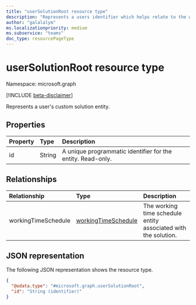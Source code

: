 ```yaml
---
title: "userSolutionRoot resource type"
description: "Represents a users identifier which helps relate to the working time schedule"
author: "galalalym"
ms.localizationpriority: medium
ms.subservice: "teams"
doc_type: resourcePageType
---
```


# userSolutionRoot resource type

Namespace: microsoft.graph

[!INCLUDE [beta-disclaimer](../../includes/beta-disclaimer.md)]

Represents a user's custom solution entity.

## Properties

|Property|Type|Description|
|:---|:---|:---|
|id|String|A unique programmatic identifier for the entity. Read-only.|

## Relationships

|Relationship|Type|Description|
|:---|:---|:---|
|workingTimeSchedule|[workingTimeSchedule](../resources/workingtimeschedule.md)|The working time schedule entity associated with the solution.|

## JSON representation

The following JSON representation shows the resource type.
<!-- {
  "blockType": "resource",
  "keyProperty": "id",
  "@odata.type": "microsoft.graph.userSolutionRoot",
  "openType": false
}
-->
``` json
{
  "@odata.type": "#microsoft.graph.userSolutionRoot",
  "id": "String (identifier)"
}
```
